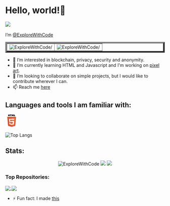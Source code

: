 <!--- 
-👋 Hi, I’m @ExploreWithCode.
- 👀 I’m interested in blockchain, privacy, security and anonimity.
- 🌱 I’m currently learning HTML and Javascript.
- 💞️ I’m looking to collaborate on simple projects, but I would like to contribute, wherever I can.
- 📫 How to reach me ...through the options provided by this platform.
--->
<!---
ExploreWithCode/ExploreWithCode is a ✨ special ✨ repository because its `README.md` (this file) appears on your GitHub profile.
You can click the Preview link to take a look at your changes.
--->
# Hello, world!👋

<a href="https://github.com/ExploreWithCode/pixel-art/wiki" target="_blank" title="pixel Pikachu (code created by @ExploreWithCode)"><img src="https://user-images.githubusercontent.com/109108536/182130279-8cc77124-9d42-440c-a98f-24385e31247a.png"></a>



I’m [@ExploreWithCode](https://github.com/ExploreWithCode)

<table border=5 align=center>
<tr>
<td> <img src=https://img.shields.io/github/followers/ExploreWithCode?label=Follow&style=social alt=ExploreWithCode/> </td>
<td> <img src=https://komarev.com/ghpvc/?username=ExploreWithCode alt=ExploreWithCode/> </td>
</tr>
</table>

- 👀 I’m interested in blockchain, privacy, security and anonymity.
- 🌱 I’m currently learning HTML and Javascript and I'm working on [pixel art](https://github.com/ExploreWithCode/pixel-art).
- 💞️ I’m looking to collaborate on simple projects, but I would like to contribute wherever I can.
- 📫 Reach me [here](https://github.com/ExploreWithCode/ExploreWithCode/discussions)

<!---
[![Top Langs](https://github-readme-stats.vercel.app/api/top-langs/?username=ExploreWithCode&layout=compact&theme=dark)](https://github.com/anuraghazra/github-readme-stats)
--->
<!---![Top Langs](https://github-readme-stats-git-master-rstaa-rickstaa.vercel.app/api/top-langs/?username=ExploreWithCode&layout=compact&langs_count=10&hide_border=1&theme=dark)
--->

## Languages and tools I am familiar with:

<p align="left">
  <a href="https://en.wikipedia.org/wiki/HTML" target="_blank"> <img src="https://raw.githubusercontent.com/devicons/devicon/master/icons/html5/html5-original-wordmark.svg" alt="html5" title="HTML" width="40" height="40"/> </a>
  </p>
  
  ![Top Langs](https://github-readme-stats.vercel.app/api/top-langs/?username=ExploreWithCode&layout=compact&theme=dark)
## Stats:
<p align=center>
    <img src=https://github-readme-stats.vercel.app/api?username=ExploreWithCode&show_icons=true&theme=dark&hide_border=true alt=ExploreWithCode / width="50%">
    <img src="https://github-readme-streak-stats.herokuapp.com?user=ExploreWithCode&theme=dark&hide_border=true&date_format=M%20j%5B%2C%20Y%5D" width="50%"> 
    <img src="https://activity-graph.herokuapp.com/graph?username=ExploreWithCode&hide_border=true&bg_color=050F2C&color=0194DD&line=0194DD&point=2DDD97">
</p>

### Top Repositories:

<a href="https://github.com/ExploreWithCode/pixel-art">
  <img align="center" src="https://github-readme-stats.vercel.app/api/pin/?username=ExploreWithCode&repo=pixel-art&theme=dark" />
</a>
<a href="https://github.com/ExploreWithCode/HTML-national-flags">
  <img align="center" src="https://github-readme-stats.vercel.app/api/pin/?username=ExploreWithCode&repo=HTML-national-flags&theme=dark" />
</a>


- ⚡ Fun fact: I made [this](https://github.com/ExploreWithCode/rickroll)
